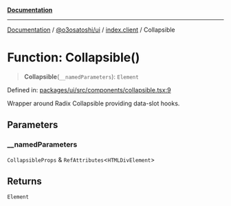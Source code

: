 [**Documentation**](../../../../README.md)

***

[Documentation](../../../../README.md) / [@o3osatoshi/ui](../../README.md) / [index.client](../README.md) / Collapsible

# Function: Collapsible()

> **Collapsible**(`__namedParameters`): `Element`

Defined in: [packages/ui/src/components/collapsible.tsx:9](https://github.com/o3osatoshi/experiment/blob/54ab00df974a3e9f8283fbcd8c611ed1e0274132/packages/ui/src/components/collapsible.tsx#L9)

Wrapper around Radix Collapsible providing data-slot hooks.

## Parameters

### \_\_namedParameters

`CollapsibleProps` & `RefAttributes`\<`HTMLDivElement`\>

## Returns

`Element`
